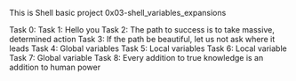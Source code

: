 This is Shell basic project 0x03-shell_variables_expansions

Task 0: <o>
Task 1: Hello you
Task 2: The path to success is to take massive, determined action
Task 3: If the path be beautiful, let us not ask where it leads
Task 4: Global variables
Task 5: Local variables
Task 6: Local variable
Task 7: Global variable
Task 8: Every addition to true knowledge is an addition to human power
